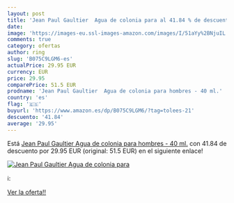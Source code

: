 ```yaml
---
layout: post
title: 'Jean Paul Gaultier  Agua de colonia para al 41.84 % de descuento'
date: 
image: 'https://images-eu.ssl-images-amazon.com/images/I/51aYy%2BNjuIL._SL200_.jpg'
comments: true
category: ofertas
author: ring
slug: 'B075C9LGM6-es'
actualPrice: 29.95 EUR
currency: EUR
price: 29.95
comparePrice: 51.5 EUR
prodname: 'Jean Paul Gaultier  Agua de colonia para hombres - 40 ml.'
country: 'es'
flag: '🇪🇸'
buyurl: 'https://www.amazon.es/dp/B075C9LGM6/?tag=tolees-21'
descuento: '41.84'
average: '29.95'
---
```


Está [Jean Paul Gaultier  Agua de colonia para hombres - 40 ml.](https://www.amazon.es/dp/B075C9LGM6/?tag=tolees-21) con 41.84 de descuento por 29.95 EUR (original: 51.5 EUR) en el siguiente enlace!

[![Jean Paul Gaultier  Agua de colonia para](https://images-eu.ssl-images-amazon.com/images/I/51aYy%2BNjuIL._SL200_.jpg)](https://www.amazon.es/dp/B075C9LGM6/?tag=tolees-21)

ℹ️:


[Ver la oferta!!](https://www.amazon.es/dp/B075C9LGM6/?tag=tolees-21)
